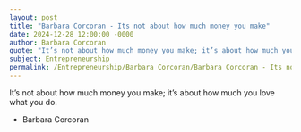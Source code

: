 ```yaml
---
layout: post
title: "Barbara Corcoran - Its not about how much money you make"
date: 2024-12-28 12:00:00 -0000
author: Barbara Corcoran
quote: "It’s not about how much money you make; it’s about how much you love what you do."
subject: Entrepreneurship
permalink: /Entrepreneurship/Barbara Corcoran/Barbara Corcoran - Its not about how much money you make
---
```


It’s not about how much money you make; it’s about how much you love what you do.

- Barbara Corcoran

